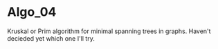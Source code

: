 # Algo_04
Kruskal or Prim algorithm for minimal spanning trees in graphs. Haven't decieded yet which one I'll try.
